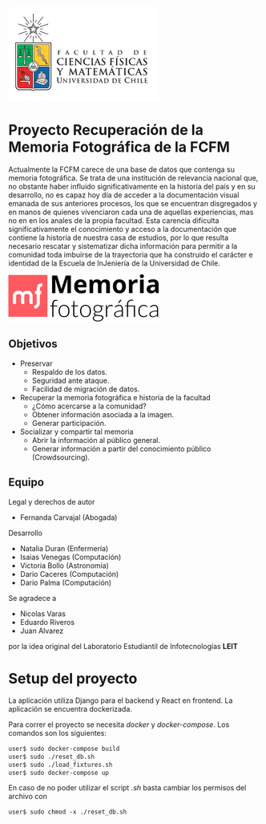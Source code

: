 <img src="uchile_fcfm.svg" width="300px"/>

# Proyecto Recuperación de la Memoria Fotográfica de la FCFM

Actualmente la FCFM carece de una base de datos que contenga su memoria fotográfica. Se trata de una institución de relevancia nacional que, no obstante haber influido significativamente en la historia del país y en su desarrollo, no es capaz hoy día de acceder a la documentación visual emanada de sus anteriores procesos, los que se encuentran disgregados y en manos de quienes vivenciaron cada una de aquellas experiencias, mas no en en los anales de la propia facultad. Esta carencia dificulta significativamente el conocimiento y acceso a la documentación que contiene la historia de nuestra casa de estudios, por lo que resulta necesario rescatar y sistematizar dicha información para permitir a la comunidad toda imbuirse de la trayectoria que ha construido el carácter e identidad de la Escuela de InJeniería de la Universidad de Chile.

<img width="300px" src="frontend/public/assets/logo01.svg" />

## Objetivos

* Preservar
  * Respaldo de los datos.
  * Seguridad ante ataque.
  * Facilidad de migración de datos.
* Recuperar la memoria fotográfica e historia de la facultad
  * ¿Cómo acercarse a la comunidad?
  * Obtener información asociada a la imagen.
  * Generar participación.
* Socializar y compartir tal memoria
  * Abrir la información al público general.
  * Generar información a partir del conocimiento público (Crowdsourcing).

## Equipo

Legal y derechos de autor
  - Fernanda Carvajal (Abogada) 

Desarrollo
  - Natalia Duran (Enfermería)
  - Isaias Venegas (Computación)
  - Victoria Bollo (Astronomía)
  - Dario Caceres (Computación)
  - Dario Palma (Computación)

Se agradece a
- Nicolas Varas
- Eduardo Riveros
- Juan Alvarez 

por la idea original del Laboratorio Estudiantil de Infotecnologías **LEIT**

# Setup del proyecto

La aplicación utiliza Django para el backend y React en frontend. La aplicación se encuentra dockerizada.

Para correr el proyecto se necesita *docker* y *docker-compose*. Los comandos son los siguientes:

```
user$ sudo docker-compose build
user$ sudo ./reset_db.sh
user$ sudo ./load_fixtures.sh
user$ sudo docker-compose up
```

En caso de no poder utilizar el script *.sh* basta cambiar los permisos del archivo con
```
user$ sudo chmod -x ./reset_db.sh
```
